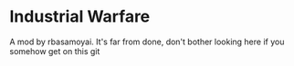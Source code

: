 # Industrial Warfare

A mod by rbasamoyai. It's far from done, don't bother looking here if you somehow get on this git
